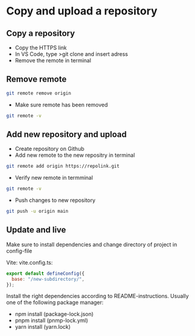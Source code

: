 # Copy and upload a repository

## Copy a repository

- Copy the HTTPS link
- In VS Code, type >git clone and insert adress
- Remove the remote in terminal

## Remove remote

```bash
git remote remove origin
```

- Make sure remote has been removed

```bash
git remote -v
```

## Add new repository and upload

- Create repository on Github
- Add new remote to the new repositry in terminal

```bash
git remote add origin https://repolink.git
```

- Verify new remote in termminal

```bash
git remote -v
```

- Push changes to new repository

```bash
git push -u origin main
```

## Update and live

Make sure to install dependencies and change directory of project in config-file

Vite: vite.config.ts:

```javascript
export default defineConfig({
  base: "/new-subdirectory/",
});
```

Install the right dependencies according to README-instructions. Usually one of the following package manager:

- npm install (package-lock.json)
- pnpm install (pnmp-lock.yml)
- yarn install (yarn.lock)
